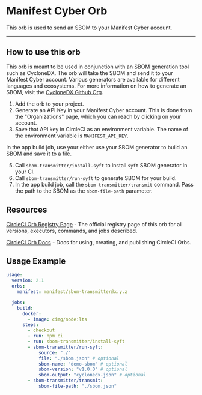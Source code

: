 # Manifest Cyber Orb

<!---
[![CircleCI Build Status](https://circleci.com/gh/<organization>/<project-name>.svg?style=shield "CircleCI Build Status")](https://circleci.com/gh/<organization>/<project-name>) [![CircleCI Orb Version](https://badges.circleci.com/orbs/<namespace>/<orb-name>.svg)](https://circleci.com/orbs/registry/orb/<namespace>/<orb-name>) [![GitHub License](https://img.shields.io/badge/license-MIT-lightgrey.svg)](https://raw.githubusercontent.com/<organization>/<project-name>/master/LICENSE) [![CircleCI Community](https://img.shields.io/badge/community-CircleCI%20Discuss-343434.svg)](https://discuss.circleci.com/c/ecosystem/orbs)

--->

This orb is used to send an SBOM to your Manifest Cyber account.

---

## How to use this orb

This orb is meant to be used in conjunction with an SBOM generation tool such as CycloneDX. The orb will take the SBOM and send it to your Manifest Cyber account. Various generators are available for different languages and ecosystems. For more information on how to generate an SBOM, visit the [CycloneDX Github Org](https://github.com/CycloneDX/).

1. Add the orb to your project.
2. Generate an API Key in your Manifest Cyber account. This is done from the "Organizations" page, which you can reach by clicking on your account. 
3. Save that API key in CircleCI as an environment variable. The name of the environment variable is `MANIFEST_API_KEY`.

In the app build job, use your either use your SBOM generator to build an SBOM and save it to a file. 

5. Call `sbom-transmitter/install-syft` to install `syft` SBOM generator in your CI.
6. Call `sbom-transmitter/run-syft` to generate SBOM for your build.
7. In the app build job, call the `sbom-transmitter/transmit` command. Pass the path to the SBOM as the `sbom-file-path` parameter.



## Resources

[CircleCI Orb Registry Page](https://circleci.com/orbs/registry/orb/manifest/sbom-transmitter) - The official registry page of this orb for all versions, executors, commands, and jobs described.

[CircleCI Orb Docs](https://circleci.com/docs/2.0/orb-intro/#section=configuration) - Docs for using, creating, and publishing CircleCI Orbs.

## Usage Example

```yaml
usage:
  version: 2.1
  orbs:
    manifest: manifest/sbom-transmitter@x.y.z

  jobs:
    build:
      docker:
        - image: cimg/node:lts
      steps:
        - checkout
        - run: npm ci
        - run: sbom-transmitter/install-syft
        - sbom-transmitter/run-syft:
            source: "./"
            file: "./sbom.json" # optional
            sbom-name: "demo-sbom" # optional
            sbom-version: "v1.0.0" # optional
            sbom-output: "cyclonedx-json" # optional
        - sbom-transmitter/transmit:
            sbom-file-path: "./sbom.json"
```